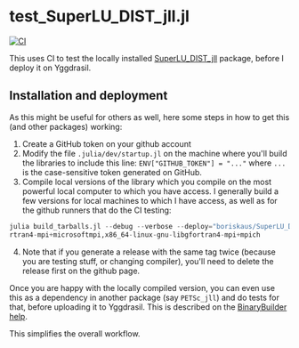 # test_SuperLU_DIST_jll.jl
[![CI](https://github.com/boriskaus/test_SuperLU_DIST_jll/actions/workflows/perform_tests.yml/badge.svg)](https://github.com/boriskaus/test_SuperLU_DIST_jll/actions/workflows/perform_tests.yml)

This uses CI to test the locally installed [SuperLU_DIST_jll](https://github.com/boriskaus/SuperLU_DIST_jll.jl) package, before I deploy it on Yggdrasil. 


## Installation and deployment 
As this might be useful for others as well, here some steps in how to get this (and other packages) working:

1. Create a GitHub token on your github account
2. Modify the file `.julia/dev/startup.jl` on the machine where you'll build the libraries to include this line: `ENV["GITHUB_TOKEN"] = "..."` where `...` is the case-sensitive token generated on GitHub.
3. Compile local versions of the library which you compile on the most powerful local computer to which you have access. I generally build a few versions for local machines to which I have access, as well as for the github runners that do the CI testing:  
```julia
julia build_tarballs.jl --debug --verbose --deploy="boriskaus/SuperLU_DIST_jll.jl" aarch64-apple-darwin-libgfortran5-mpi+mpich,x86_64-linux-gnu-libgfortran5-mpi+mpich,x86_64-w64-mingw32-libgfortran5-mpi+microsoftmpi,x86_64-apple-darwin-libgfortran4-mpi+mpich,x86_64-apple-darwin-libgfortran5-mpi+mpich,x86_64-w64-mingw32-libgfo
rtran4-mpi+microsoftmpi,x86_64-linux-gnu-libgfortran4-mpi+mpich
```
4. Note that if you generate a release with the same tag twice (because you are testing stuff, or changing compiler), you'll need to delete the release first on the github page.



Once you are happy with the locally compiled version, you can even use this as a dependency in another package (say `PETSc_jll`) and do tests for that, before uploading it to Yggdrasil. This is described on the [BinaryBuilder help](https://docs.binarybuilder.org/stable/FAQ/#Can-I-publish-a-JLL-package-locally-without-going-through-Yggdrasil?).

This simplifies the overall workflow.
